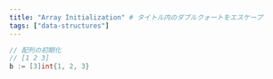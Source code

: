 ```yaml
---
title: "Array Initialization" # タイトル内のダブルクォートをエスケープ
tags: ["data-structures"]
---
```


```go
// 配列の初期化
// [1 2 3]
b := [3]int{1, 2, 3}
```